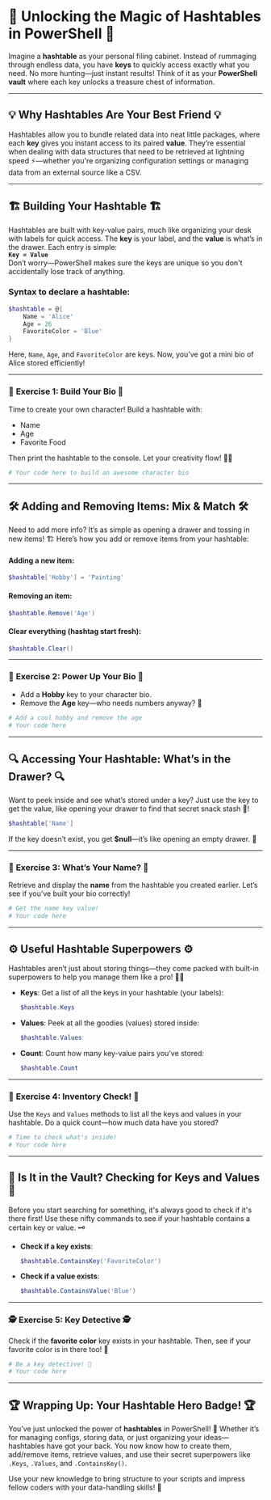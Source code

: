 # 🎩 **Unlocking the Magic of Hashtables in PowerShell** 🎩

Imagine a **hashtable** as your personal filing cabinet. Instead of rummaging through endless data, you have **keys** to quickly access exactly what you need. No more hunting—just instant results! Think of it as your **PowerShell vault** where each key unlocks a treasure chest of information.

---

## 💡 **Why Hashtables Are Your Best Friend** 💡

Hashtables allow you to bundle related data into neat little packages, where each **key** gives you instant access to its paired **value**. They’re essential when dealing with data structures that need to be retrieved at lightning speed ⚡—whether you're organizing configuration settings or managing data from an external source like a CSV.

---

## 🏗️ **Building Your Hashtable** 🏗️

Hashtables are built with key-value pairs, much like organizing your desk with labels for quick access. The **key** is your label, and the **value** is what’s in the drawer. Each entry is simple:  
**`Key = Value`**  
Don’t worry—PowerShell makes sure the keys are unique so you don't accidentally lose track of anything.

### Syntax to declare a hashtable:
```powershell
$hashtable = @{
    Name = 'Alice'
    Age = 26
    FavoriteColor = 'Blue'
}
```

Here, `Name`, `Age`, and `FavoriteColor` are keys. Now, you’ve got a mini bio of Alice stored efficiently!

---

### 🎯 **Exercise 1: Build Your Bio** 🎯

Time to create your own character! Build a hashtable with:
- Name
- Age
- Favorite Food

Then print the hashtable to the console. Let your creativity flow! 🧑‍🎨

```powershell
# Your code here to build an awesome character bio
```

---

## 🛠️ **Adding and Removing Items: Mix & Match** 🛠️

Need to add more info? It’s as simple as opening a drawer and tossing in new items! 🏗️ Here’s how you add or remove items from your hashtable:

#### Adding a new item:
```powershell
$hashtable['Hobby'] = 'Painting'
```

#### Removing an item:
```powershell
$hashtable.Remove('Age')
```

#### Clear everything (hashtag start fresh):
```powershell
$hashtable.Clear()
```

---

### 🚀 **Exercise 2: Power Up Your Bio** 🚀

- Add a **Hobby** key to your character bio.
- Remove the **Age** key—who needs numbers anyway? 🎉

```powershell
# Add a cool hobby and remove the age
# Your code here
```

---

## 🔍 **Accessing Your Hashtable: What’s in the Drawer?** 🔍

Want to peek inside and see what’s stored under a key? Just use the key to get the value, like opening your drawer to find that secret snack stash 🍫!

```powershell
$hashtable['Name']
```

If the key doesn’t exist, you get **$null**—it’s like opening an empty drawer. 🎃

---

### 🧐 **Exercise 3: What’s Your Name?** 🧐

Retrieve and display the **name** from the hashtable you created earlier. Let’s see if you’ve built your bio correctly!

```powershell
# Get the name key value!
# Your code here
```

---

## ⚙️ **Useful Hashtable Superpowers** ⚙️

Hashtables aren’t just about storing things—they come packed with built-in superpowers to help you manage them like a pro! 🦸‍♂️

- **Keys**: Get a list of all the keys in your hashtable (your labels):
    ```powershell
    $hashtable.Keys
    ```

- **Values**: Peek at all the goodies (values) stored inside:
    ```powershell
    $hashtable.Values
    ```

- **Count**: Count how many key-value pairs you’ve stored:
    ```powershell
    $hashtable.Count
    ```

---

### 🧠 **Exercise 4: Inventory Check!** 🧠

Use the `Keys` and `Values` methods to list all the keys and values in your hashtable. Do a quick count—how much data have you stored?

```powershell
# Time to check what's inside!
# Your code here
```

---

## 🔎 **Is It in the Vault? Checking for Keys and Values** 🔎

Before you start searching for something, it's always good to check if it's there first! Use these nifty commands to see if your hashtable contains a certain key or value. 🗝️

- **Check if a key exists**:
    ```powershell
    $hashtable.ContainsKey('FavoriteColor')
    ```

- **Check if a value exists**:
    ```powershell
    $hashtable.ContainsValue('Blue')
    ```

---

### 🕵️ **Exercise 5: Key Detective** 🕵️

Check if the **favorite color** key exists in your hashtable. Then, see if your favorite color is in there too! 🎨

```powershell
# Be a key detective! 🔎
# Your code here
```

---

## 🏆 **Wrapping Up: Your Hashtable Hero Badge!** 🏆

You’ve just unlocked the power of **hashtables** in PowerShell! 🎉 Whether it’s for managing configs, storing data, or just organizing your ideas—hashtables have got your back. You now know how to create them, add/remove items, retrieve values, and use their secret superpowers like `.Keys`, `.Values`, and `.ContainsKey()`.

Use your new knowledge to bring structure to your scripts and impress fellow coders with your data-handling skills! 💪

